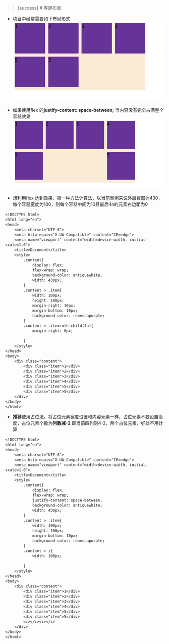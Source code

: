 >[success] # 等距布局
* 项目中经常需要如下布局形式
![](images/screenshot_1653488902594.png)
* 如果使用flex 的**justify-content: space-between;** 当内容没有完全占满整个容器效果
![](images/screenshot_1653488982827.png)

* 想利用flex 达到效果，第一种方法计算法，以当前案例来说外层容器为430，每个容器宽度为100，则每个容器中间为10且最后4n的元素右边距为0
~~~
<!DOCTYPE html>
<html lang="en">
<head>
	<meta charset="UTF-8">
	<meta http-equiv="X-UA-Compatible" content="IE=edge">
	<meta name="viewport" content="width=device-width, initial-scale=1.0">
	<title>Document</title>
	<style>
		.content{
			display: flex;
			flex-wrap: wrap;
			background-color: antiquewhite;
			width: 430px;
		}
		.content > .item{
			width: 100px;
			height: 100px;
			margin-right: 10px;
			margin-bottom: 10px;
			background-color: rebeccapurple;
		}
		.content > .item:nth-child(4n){
			margin-right: 0px;

		}
	</style>
</head>
<body>
	<div class="content">
		<div class="item">1</div>
		<div class="item">2</div>
		<div class="item">3</div>
		<div class="item">4</div>
		<div class="item">5</div>
		<div class="item">5</div>
	</div>
</body>
</html>

~~~
* **推荐**使用占位法，将占位元素宽度设置和内容元素一样，占位元素不要设置高度，占位元素个数为**列数减-2** 即当前四列则4-2，两个占位元素，好处不用计算
~~~
<!DOCTYPE html>
<html lang="en">
<head>
	<meta charset="UTF-8">
	<meta http-equiv="X-UA-Compatible" content="IE=edge">
	<meta name="viewport" content="width=device-width, initial-scale=1.0">
	<title>Document</title>
	<style>
		.content{
			display: flex;
			flex-wrap: wrap;
			justify-content: space-between;
			background-color: antiquewhite;
			width: 430px;
		}
		.content > .item{
			width: 100px;
			height: 100px;
			margin-bottom: 10px;
			background-color: rebeccapurple;
		}
		.content > i{
			width: 100px;

		}
	</style>
</head>
<body>
	<div class="content">
		<div class="item">1</div>
		<div class="item">2</div>
		<div class="item">3</div>
		<div class="item">4</div>
		<div class="item">5</div>
		<div class="item">5</div>
		<i></i><i></i>
	</div>
</body>
</html>

~~~
